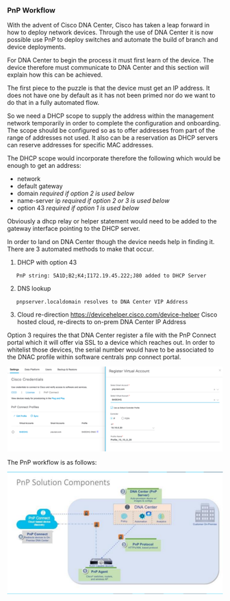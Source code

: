 ### PnP Workflow
With the advent of Cisco DNA Center, Cisco has taken a leap forward in how to deploy network devices. Through the use of DNA Center it is now possible use PnP to deploy switches and automate the build of branch and device deployments.

For DNA Center to begin the process it must first learn of the device. The device therefore must communicate to DNA Center and this section will explain how this can be achieved.

The first piece to the puzzle is that the device must get an IP address. It does not have one by default as it has not been primed nor do we want to do that in a fully automated flow.

So we need a DHCP scope to supply the address within the management network temporarily in order to complete the configuration and onboarding. The scope should be configured so as to offer addresses from part of the range of addresses not used. It also can be a reservation as DHCP servers can reserve addresses for specific MAC addresses. 

The DHCP scope would incorporate therefore the following which would be enough to get an address:
* network 
* default gateway
* domain *required if option 2 is used below*
* name-server ip *required if option 2 or 3 is used below*
* option 43 *required if option 1 is used below*

Obviously a dhcp relay or helper statement would need to be added to the gateway interface pointing to the DHCP server.

In order to land on DNA Center though the device needs help in finding it. There are 3 automated methods to make that occur.

1. DHCP with option 43
```
   PnP string: 5A1D;B2;K4;I172.19.45.222;J80 added to DHCP Server
``` 
2. DNS lookup
``` 
   pnpserver.localdomain resolves to DNA Center VIP Address
```
3. Cloud re-direction https://devicehelper.cisco.com/device-helper 
   Cisco hosted cloud, re-directs to on-prem DNA Center IP Address

Option 3 requires the that DNA Center register a file with the PnP Connect portal which it will offer via SSL to a device which reaches out. In order to whitelist those devices, the serial number would have to be associated to the DNAC profile within software centrals pnp connect portal.

![json](images/PnPConnect.png?raw=true "Import JSON")

The PnP workflow is as follows:




![json](images/pnp-workflow.png?raw=true "Import JSON")




